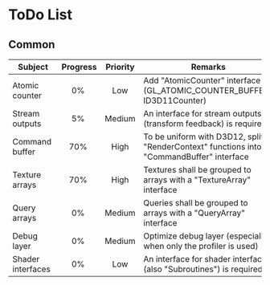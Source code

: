 
ToDo List
=========

Common
------

| Subject | Progress | Priority | Remarks |
|---------|:--------:|:--------:|---------|
| Atomic counter | 0% | Low | Add "AtomicCounter" interface (GL_ATOMIC_COUNTER_BUFFER, ID3D11Counter) |
| Stream outputs | 5% | Medium | An interface for stream outputs (transform feedback) is required |
| Command buffer | 70% | High | To be uniform with D3D12, split "RenderContext" functions into a "CommandBuffer" interface |
| Texture arrays | 70% | High | Textures shall be grouped to arrays with a "TextureArray" interface |
| Query arrays | 0% | Medium | Queries shall be grouped to arrays with a "QueryArray" interface |
| Debug layer | 0% | Medium | Optimize debug layer (especially when only the profiler is used) |
| Shader interfaces | 0% | Low | An interface for shader interfaces (also "Subroutines") is required |
